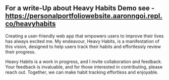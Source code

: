 ## For a write-Up about Heavy Habits Demo see - https://personalportfoliowebsite.aaronngoi.repl.co/heavyhabits

Creating a user-friendly web app that empowers users to improve their lives has always excited me. My endeavour, Heavy Habits, is a manifestation of this vision, designed to help users track their habits and effortlessly review their progress.

Heavy Habits is a work in progress, and I invite collaboration and feedback. Your feedback is invaluable, and for those interested in contributing, please reach out. Together, we can make habit tracking effortless and enjoyable.
